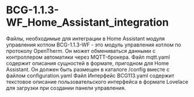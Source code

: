 # BCG-1.1.3-WF_Home_Assistant_integration
Файлы, необходимые для интеграции в Home Assistant модуля управления котлом
BCG-1.1.3-WF - это модуль управления котлом по протоколу OpenTherm. Он может обмениваться данными с контроллером автоматики через MQTT-брокера.
Файл mqtt.yaml содержит описания сущностей в формате, пригодном для Home Assistant. Он должен быть размещен в каталоге /config вместе с файлом configuration.yaml
Файл Интерфейс BCG113.yaml содержит текстовое описание пользовательского интерфейса в формате Lovelace для загрузки при создании панели управления.

